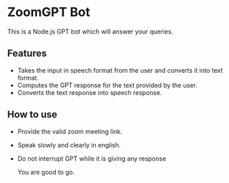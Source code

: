 
# ZoomGPT Bot

This is a Node.js GPT bot which will answer your queries. 



## Features

- Takes the input in speech format from the user and converts it into text format.
- Computes the GPT response for the text provided by the user.
- Converts the text response into speech response.

## How to use

- Provide the valid zoom meeting link.
- Speak slowly and clearly in english.
- Do not interrupt GPT while it is giving any response

  You are good to go.




